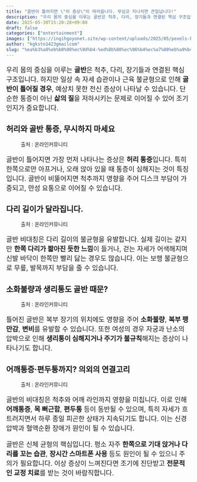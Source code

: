 ```yaml
---
title: "골반이 틀어지면 \"이 증상\"이 따라옵니다. 무심코 지나치면 큰일납니다!"
description: "우리 몸의 중심을 이루는 골반은 척추, 다리, 장기들과 연결된 핵심 구조입니다. 하지만 일상 속 자세 습관이나 근육 불균형으로 인해 골반이 틀어질 경우, 예상치 못한 전신 증상이 나타날 수 있습니다. 단순한 통증이 아닌 삶의 질을 저하시키는 문제로 이어질 수 있어 조기"
date: 2025-05-30T15:20:28+09:00
draft: false
categories: ["entertainment"]
images: ["https://ingihgoyonet.site/wp-content/uploads/2025/05/pexels-karolina-grabowska-4506109-1024x683.jpg", "https://ingihgoyonet.site/wp-content/uploads/2025/05/pexels-anna-keibalo-620756389-17363230-711x1024.jpg", "https://ingihgoyonet.site/wp-content/uploads/2025/05/pexels-sora-shimazaki-5938362-1024x683.jpg", "https://ingihgoyonet.site/wp-content/uploads/2025/05/pexels-karolina-grabowska-4506105-1024x683.jpg"]
author: "kgkstn1423gmailcom"
slug: "%ea%b3%a8%eb%b0%98%ec%9d%b4-%ed%8b%80%ec%96%b4%ec%a7%80%eb%a9%b4-%ec%9d%b4-%ec%a6%9d%ec%83%81%ec%9d%b4-%eb%94%b0%eb%9d%bc%ec%98%b5%eb%8b%88%eb%8b%a4-%eb%ac%b4%ec%8b%ac%ec%bd%94-%ec%a7%80%eb%82%98"
---
```


<p style="font-size:18px">우리 몸의 중심을 이루는 <strong>골반</strong>은 척추, 다리, 장기들과 연결된 핵심 구조입니다. 하지만 일상 속 자세 습관이나 근육 불균형으로 인해 <strong>골반이 틀어질 경우</strong>, 예상치 못한 전신 증상이 나타날 수 있습니다. 단순한 통증이 아닌 <strong>삶의 질</strong>을 저하시키는 문제로 이어질 수 있어 조기 인지가 중요합니다.</p> <h2 >허리와 골반 통증, 무시하지 마세요</h2> <figure ><img src="https://ingihgoyonet.site/wp-content/uploads/2025/05/pexels-karolina-grabowska-4506109-1024x683.jpg" alt="" style="aspect-ratio:16/9;object-fit:cover"/><figcaption >출처 : 온라인커뮤니티</figcaption></figure> <p style="font-size:18px">골반이 틀어지면 가장 먼저 나타나는 증상은 <strong>허리 통증</strong>입니다. 특히 한쪽으로만 아프거나, 오래 앉아 있을 때 통증이 심해지는 것이 특징입니다. 골반이 비뚤어지면 척추까지 영향을 주어 디스크 부담이 가중되고, 만성 요통으로 이어질 수 있습니다.</p> <h2 >다리 길이가 달라집니다.</h2> <figure ><img src="https://ingihgoyonet.site/wp-content/uploads/2025/05/pexels-anna-keibalo-620756389-17363230-711x1024.jpg" alt="" style="aspect-ratio:16/9;object-fit:cover"/><figcaption >출처 : 온라인커뮤니티</figcaption></figure> <p style="font-size:18px">골반 비대칭은 다리 길이의 불균형을 유발합니다. 실제 길이는 같지만 <strong>한쪽 다리가 짧아진 듯한 느낌</strong>이 들거나, 걷는 자세가 어색해지며 신발 바닥이 한쪽만 빨리 닳는 경우도 많습니다. 이는 보행 불균형으로 무릎, 발목까지 부담을 줄 수 있습니다.</p> <h2 >소화불량과 생리통도 골반 때문?</h2> <figure ><img src="https://ingihgoyonet.site/wp-content/uploads/2025/05/pexels-sora-shimazaki-5938362-1024x683.jpg" alt="" style="aspect-ratio:16/9;object-fit:cover"/><figcaption >출처 : 온라인커뮤니티</figcaption></figure> <p style="font-size:18px">틀어진 골반은 복부 장기의 위치에도 영향을 주어 <strong>소화불량</strong>, <strong>복부 팽만감</strong>, <strong>변비</strong>를 유발할 수 있습니다. 또한 여성의 경우 자궁과 난소의 압박으로 인해 <strong>생리통이 심해지거나 주기가 불규칙</strong>해지는 증상이 나타나기도 합니다.</p> <h2 >어깨통증·편두통까지? 의외의 연결고리</h2> <figure ><img src="https://ingihgoyonet.site/wp-content/uploads/2025/05/pexels-karolina-grabowska-4506105-1024x683.jpg" alt="" style="aspect-ratio:16/9;object-fit:cover"/><figcaption >출처 : 온라인커뮤니티</figcaption></figure> <p style="font-size:18px">골반의 비대칭은 척추와 어깨 라인까지 영향을 미칩니다. 이로 인해 <strong>어깨통증</strong>, <strong>목 뻐근함</strong>, <strong>편두통</strong> 등이 동반될 수 있으며, 특히 자세가 흐트러지면서 하루 종일 피곤한 상태가 지속되기도 합니다. 이는 신경 압박과 혈액순환 장애가 원인이 될 수 있습니다.</p> <p style="font-size:18px">골반은 신체 균형의 핵심입니다. 평소 자주 <strong>한쪽으로 기대 앉거나 다리를 꼬는 습관</strong>, <strong>장시간 스마트폰 사용</strong> 등도 원인이 될 수 있으니 주의가 필요합니다. 이상 증상이 느껴진다면 조기에 진단받고 <strong>전문적인 교정 치료</strong>를 받는 것이 바람직합니다.</p>